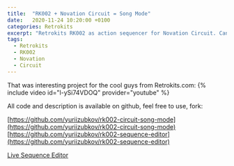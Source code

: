 ```yaml
---
title:  "RK002 + Novation Circuit = Song Mode"
date:   2020-11-24 10:20:00 +0100
categories: Retrokits
excerpt: "Retrokits RK002 as action sequencer for Novation Circuit. Can be useful for sessions chaining a.k.a Song Mode."
tags: 
  - Retrokits 
  - RK002 
  - Novation 
  - Circuit
---
```


That was interesting project for the cool guys from Retrokits.com:
{% include video id="l-ySi74VDOQ" provider="youtube" %}

All code and description is available on github, feel free to use, fork:

[https://github.com/yuriizubkov/rk002-circuit-song-mode](https://github.com/yuriizubkov/rk002-circuit-song-mode)
[https://github.com/yuriizubkov/rk002-sequence-editor](https://github.com/yuriizubkov/rk002-sequence-editor)

[Live Sequence Editor](/rk002-sequence-editor)